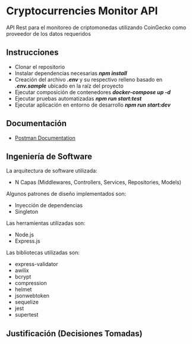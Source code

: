# Cryptocurrencies Monitor API

API Rest para el monitoreo de criptomonedas utilizando CoinGecko como proveedor de los datos requeridos

## Instrucciones

- Clonar el repositorio
- Instalar dependencias necesarias ***npm install***
- Creación del archivo ***.env*** y su respectivo relleno basado en ***.env.sample*** ubicado en la raíz del proyecto
- Ejecutar composición de contenedores ***docker-compose up -d***
- Ejecutar pruebas automatizadas ***npm run start:test***
- Ejecutar aplicación en entorno de desarrollo ***npm run start:dev***

## Documentación

- [Postman Documentation](https://documenter.getpostman.com/view/8791001/Tz5p5HWL)

## Ingeniería de Software

La arquitectura de software utilizada:

- N Capas (Middlewares, Controllers, Services, Repositories, Models)

Algunos patrones de diseño implementados son:

- Inyección de dependencias
- Singleton

Las herramientas utilizadas son:

- Node.js
- Express.js

Las bibliotecas utilizadas son:

- express-validator
- awilix
- bcrypt
- compression
- helmet
- jsonwebtoken
- sequelize
- jest
- supertest

## Justificación (Decisiones Tomadas)
